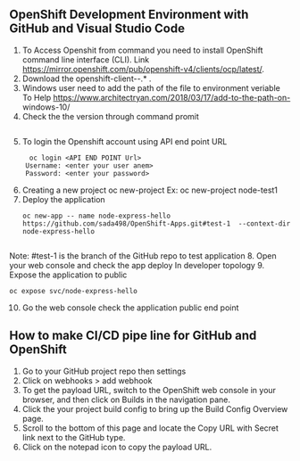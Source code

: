 ## OpenShift Development Environment with GitHub and Visual Studio Code
1. To Access Openshit from command you need to install OpenShift command line interface (CLI). 
    Link https://mirror.openshift.com/pub/openshift-v4/clients/ocp/latest/.
2. Download the openshift-client-<platform>-<version>.* .
3. Windows user need to add the path of the file to environment veriable
   To Help https://www.architectryan.com/2018/03/17/add-to-the-path-on-   windows-10/ 
4. Check the the version through command promit
  ``` oc version
  ```
5. To login the Openshift account using API end point URL
  ```
       oc login <API END POINT Url>
      Username: <enter your user anem>
      Password: <enter your password>
  ```
6. Creating a new project 
       oc new-project <projectname>
      Ex: oc new-project node-test1
7. Deploy the application 
    ```
    oc new-app -- name node-express-hello https://github.com/sada498/OpenShift-Apps.git#test-1  --context-dir node-express-hello
  
     ```

  Note: #test-1 is the branch of the GitHub repo to test application
8. Open your web console and check the app deploy 
    In developer topology
9. Expose the application to public 
   ```
   oc expose svc/node-express-hello
   ```
10.  Go the web console check the application public end point

## How to make CI/CD pipe line for GitHub and OpenShift 

1. Go to your GitHub project repo then settings 
2. Click on webhooks > add webhook 
3. To get the payload URL, switch to the OpenShift web console in your   browser, and then click on Builds in the navigation pane.
4. Click the your project build config to bring up the Build Config Overview page.
5. Scroll to the bottom of this page and locate the Copy URL with Secret link next to the GitHub type.
6. Click on the notepad icon to copy the payload URL.

